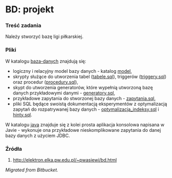 # BD: projekt

### Treść zadania
Należy stworzyć bazę ligi piłkarskiej.

### Pliki
W katalogu [baza-danych](baza-danych) znajdują się:
- logiczny i relacyjny model bazy danych - katalog [model](baza-danych/model),
- skrypty służące do utworzenia tabel ([tabele.sql](baza-danych/tabele.sql)), triggerów ([triggery.sql](baza-danych/triggery.sql)) oraz procedur ([procedury.sql](baza-danych/procedury.sql)),
- skypt do utworzenia generatorów, które wypełnią utworzoną bazę danych przykładowymi danymi - [generatory.sql](baza-danych/generatory.sql),
- przykładowe zapytania do stworzonej bazy danych - [zapytania.sql](baza-danych/zapytania.sql),
- pliki SQL będące swoistą dokumentacją eksperymentów z optymalizacją zapytań do rozpatrywanej bazy danych - [optymalizacja_indeksy.sql](baza-danych/optymalizacja_indeksy.sql) i [hinty.sql](baza-danych/hinty.sql).

W katalogu [java](java) znajduje się z kolei prosta aplikacja konsolowa napisana w Javie - wykonuje ona przykładowe nieskomplikowane zapytania do danej bazy danych z użyciem JDBC.

### Źródła
1. http://elektron.elka.pw.edu.pl/~pwasiewi/bd.html

*Migrated from Bitbucket.*
